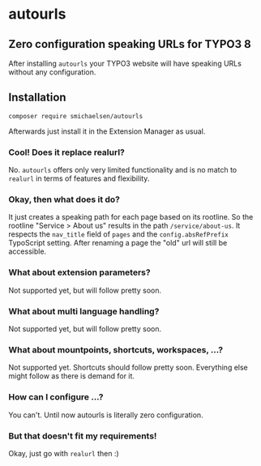 # autourls

## Zero configuration speaking URLs for TYPO3 8

After installing `autourls` your TYPO3 website will have speaking URLs without any configuration.

## Installation

`composer require smichaelsen/autourls`

Afterwards just install it in the Extension Manager as usual.

### Cool! Does it replace realurl?

No. `autourls` offers only very limited functionality and is no match to `realurl` in terms of features and flexibility.

### Okay, then what does it do?

It just creates a speaking path for each page based on its rootline. So the rootline "Service > About us" results in the path `/service/about-us`. It respects the `nav_title` field of `pages` and the `config.absRefPrefix` TypoScript setting.
After renaming a page the "old" url will still be accessible.

### What about extension parameters?

Not supported yet, but will follow pretty soon.

### What about multi language handling?

Not supported yet, but will follow pretty soon.

### What about mountpoints, shortcuts, workspaces, ...?

Not supported yet. Shortcuts should follow pretty soon. Everything else might follow as there is demand for it.

### How can I configure ...?

You can't. Until now autourls is literally zero configuration.

### But that doesn't fit my requirements!

Okay, just go with `realurl` then :)
